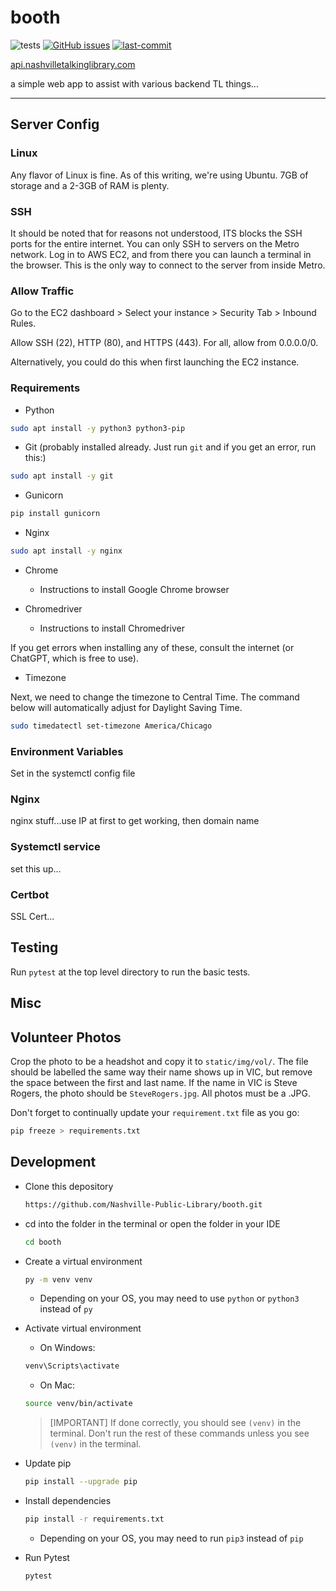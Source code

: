 # booth

![tests](https://github.com/Nashville-Public-Library/booth/actions/workflows/main.yml/badge.svg)
[![GitHub issues](https://img.shields.io/github/issues/Nashville-Public-Library/booth.png)](https://github.com/Nashville-Public-Library/booth/issues)
[![last-commit](https://img.shields.io/github/last-commit/Nashville-Public-Library/booth)](https://github.com/Nashville-Public-Library/booth/commits/main)


[api.nashvilletalkinglibrary.com](https://api.nashvilletalkinglibrary.com)

 a simple web app to assist with various backend TL things...

 ----

## Server Config

### Linux 
Any flavor of Linux is fine. As of this writing, we're using Ubuntu.
7GB of storage and a 2-3GB of RAM is plenty.

### SSH
It should be noted that for reasons not understood, ITS blocks the SSH ports for  the entire internet. You can only SSH to servers on the Metro network.
Log in to AWS EC2, and from there you can launch a terminal in the browser. This is the only way to connect to the server from inside Metro.

### Allow Traffic
Go to the EC2 dashboard > Select your instance > Security Tab > Inbound Rules.

Allow SSH (22), HTTP (80), and HTTPS (443). For all, allow from 0.0.0.0/0.

Alternatively, you could do this when first launching the EC2 instance.

### Requirements
 - Python
 ````bash
 sudo apt install -y python3 python3-pip
 ````
 - Git (probably installed already. Just run `git` and if you get an error, run this:)
 ````bash
 sudo apt install -y git
 ````
 - Gunicorn
 ````bash
 pip install gunicorn
````
- Nginx
````bash
sudo apt install -y nginx
````
- Chrome

    - Instructions to install Google Chrome browser

- Chromedriver

    - Instructions to install Chromedriver

If you get errors when installing any of these, consult the internet (or ChatGPT, which is free to use).

- Timezone

Next, we need to change the timezone to Central Time. The command below will automatically adjust for Daylight Saving Time.
````bash
sudo timedatectl set-timezone America/Chicago
````

### Environment Variables
Set in the systemctl config file

### Nginx
nginx stuff...use IP at first to get working, then domain name

### Systemctl service
set this up...

### Certbot
SSL Cert...

## Testing
Run `pytest` at the top level directory to run the basic tests.

## Misc

## Volunteer Photos
Crop the photo to be a headshot and copy it to `static/img/vol/`. The file should be labelled the same way their name shows up in VIC, but remove the space between the first and last name. If the name in VIC is Steve Rogers, the photo should be `SteveRogers.jpg`. All photos must be a .JPG.

Don't forget to continually update your `requirement.txt` file as you go: 
````python
pip freeze > requirements.txt
````

## Development

- Clone this depository
    ````bash
    https://github.com/Nashville-Public-Library/booth.git
    ````

- cd into the folder in the terminal or open the folder in your IDE
    ````bash
    cd booth
    ````

- Create a virtual environment
    ````bash 
    py -m venv venv
    ````
    - Depending on your OS, you may need to use `python` or `python3` instead of `py`

- Activate virtual environment
    - On Windows:

    ````bash
    venv\Scripts\activate
    ````
    - On Mac:

    ````bash
    source venv/bin/activate
    ````

    >[IMPORTANT]
    >If done correctly, you should see `(venv)` in the terminal. Don't run the rest of these commands unless you see `(venv)` in the terminal.

- Update pip
    ````bash
    pip install --upgrade pip
    ````

- Install dependencies
    ````bash
    pip install -r requirements.txt
    ````

    - Depending on your OS, you may need to run `pip3` instead of `pip`

- Run Pytest
    ````bash
    pytest
    ````
